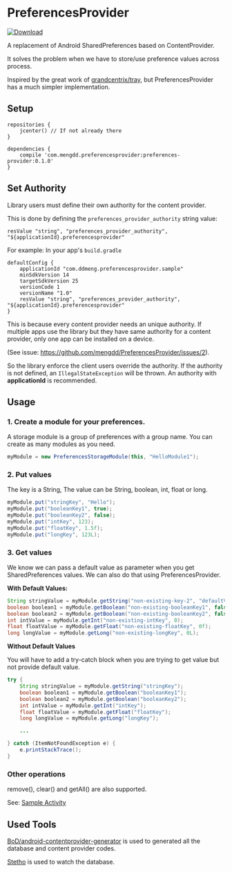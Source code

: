 # PreferencesProvider
[ ![Download](https://api.bintray.com/packages/mengdd/maven/preferences-provider/images/download.svg) ](https://bintray.com/mengdd/maven/preferences-provider/_latestVersion)

A replacement of Android SharedPreferences based on ContentProvider.

It solves the problem when we have to store/use preference values across process.

Inspired by the great work of [grandcentrix/tray](https://github.com/grandcentrix/tray), but PreferencesProvider has a much simpler implementation.

## Setup
```
repositories {
    jcenter() // If not already there
}

dependencies {
    compile 'com.mengdd.preferencesprovider:preferences-provider:0.1.0'
}

```

## Set Authority
Library users must define their own authority for the content provider.

This is done by defining the `preferences_provider_authority` string value:
```
resValue "string", "preferences_provider_authority", "${applicationId}.preferencesprovider"
```
For example:
In your app's `build.gradle`
```
defaultConfig {
    applicationId "com.ddmeng.preferencesprovider.sample"
    minSdkVersion 14
    targetSdkVersion 25
    versionCode 1
    versionName "1.0"
    resValue "string", "preferences_provider_authority", "${applicationId}.preferencesprovider"
}
```

This is because every content provider needs an unique authority.
If multiple apps use the library but they have same authority for a content provider, only one app can be installed on a device.

(See issue: https://github.com/mengdd/PreferencesProvider/issues/2).

So the library enforce the client users override the authority. If the authority is not defined, an `IllegalStateException` will be thrown.
An authority with **applicationId** is recommended.


## Usage
### 1. Create a module for your preferences.

A storage module is a group of preferences with a group name. You can create as many modules as you need.

```java
myModule = new PreferencesStorageModule(this, "HelloModule1");
```

### 2. Put values

The key is a String,
The value can be String, boolean, int, float or long.

```java
myModule.put("stringKey", "Hello");
myModule.put("booleanKey1", true);
myModule.put("booleanKey2", false);
myModule.put("intKey", 123);
myModule.put("floatKey", 1.5f);
myModule.put("longKey", 123L);
```

### 3. Get values

We know we can pass a default value as parameter when you get SharedPreferences values. We can also do that using PreferencesProvider.

**With Default Values:**

```java
String stringValue = myModule.getString("non-existing-key-2", "defaultValue");
boolean boolean1 = myModule.getBoolean("non-existing-booleanKey1", false);
boolean boolean2 = myModule.getBoolean("non-existing-booleanKey2", false);
int intValue = myModule.getInt("non-existing-intKey", 0);
float floatValue = myModule.getFloat("non-existing-floatKey", 0f);
long longValue = myModule.getLong("non-existing-longKey", 0L);
```

**Without Default Values**

You will have to add a try-catch block when you are trying to get value but not provide default value.

```java
try {
    String stringValue = myModule.getString("stringKey");
    boolean boolean1 = myModule.getBoolean("booleanKey1");
    boolean boolean2 = myModule.getBoolean("booleanKey2");
    int intValue = myModule.getInt("intKey");
    float floatValue = myModule.getFloat("floatKey");
    long longValue = myModule.getLong("longKey");

    ...

} catch (ItemNotFoundException e) {
    e.printStackTrace();
}
```

### Other operations

remove(), clear() and getAll() are also supported.

See: [Sample Activity](https://github.com/mengdd/PreferencesProvider/blob/master/sample/src/main/java/com/ddmeng/preferencesprovider/sample/MainActivity.java)


## Used Tools
[BoD/android-contentprovider-generator](https://github.com/BoD/android-contentprovider-generator) is used to generated all the database and content provider codes.


[Stetho](http://facebook.github.io/stetho/) is used to watch the database.